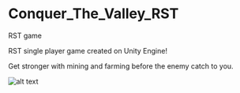 # Conquer_The_Valley_RST
RST game

RST single player game created on Unity Engine!

Get stronger with mining and farming before the enemy catch to you.

![alt text]((https://github.com/giannOiko/Conquer_The_Valley_RST/blob/main/source_files/Picture%201))
